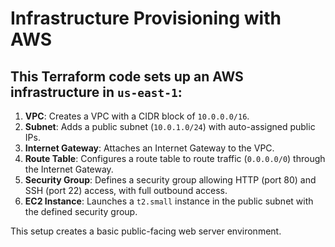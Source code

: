 # Infrastructure Provisioning with AWS 


## This Terraform code sets up an AWS infrastructure in `us-east-1`:



1. **VPC**: Creates a VPC with a CIDR block of `10.0.0.0/16`.
2. **Subnet**: Adds a public subnet (`10.0.1.0/24`) with auto-assigned public IPs.
3. **Internet Gateway**: Attaches an Internet Gateway to the VPC.
4. **Route Table**: Configures a route table to route traffic (`0.0.0.0/0`) through the Internet Gateway.
5. **Security Group**: Defines a security group allowing HTTP (port 80) and SSH (port 22) access, with full outbound access.
6. **EC2 Instance**: Launches a `t2.small` instance in the public subnet with the defined security group.

This setup creates a basic public-facing web server environment.